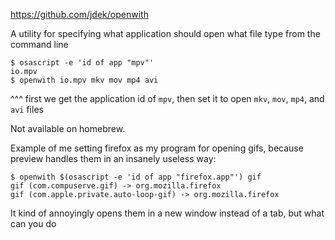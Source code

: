 https://github.com/jdek/openwith

A utility for specifying what application should open what file type from the command line

```
$ osascript -e 'id of app "mpv"'
io.mpv
$ openwith io.mpv mkv mov mp4 avi
```

^^^ first we get the application id of `mpv`, then set it to open `mkv`, `mov`, `mp4`, and `avi` files

Not available on homebrew.

Example of me setting firefox as my program for opening gifs, because preview handles them in an insanely useless way:

```
$ openwith $(osascript -e 'id of app "firefox.app"') gif
gif (com.compuserve.gif) -> org.mozilla.firefox
gif (com.apple.private.auto-loop-gif) -> org.mozilla.firefox
```

It kind of annoyingly opens them in a new window instead of a tab, but what can you do